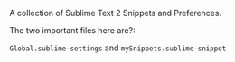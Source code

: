 A collection of Sublime Text 2 Snippets and Preferences. 

The two important files here are?:

<code>Global.sublime-settings</code> and <code>mySnippets.sublime-snippet</code>